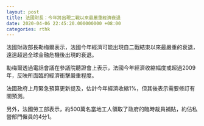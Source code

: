 ```yaml
---
layout: post
title: 法國財長：今年將出現二戰以來最嚴重經濟衰退
date: 2020-04-06 22:45:20.000000000 +08:00
categories: rthk
---
```


法國財政部長勒梅爾表示，法國今年經濟可能出現自二戰結束以來最嚴重的衰退，遠遠超過全球金融危機後出現的衰退。

勒梅爾透過電話會議在參議院聽證會上表示，法國今年經濟收縮幅度或超過2009年，反映所面臨的經濟衝擊嚴重程度。

法國政府上月緊急預算更新提及，估計今年經濟收縮1%，但其後表示需要修訂有關預測。

另外，法國勞工部表示，約500萬名當地工人領取了政府的臨時裁員補貼，約佔私營部門僱員的4分1。
